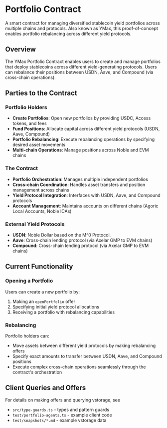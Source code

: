 # Portfolio Contract

A smart contract for managing diversified stablecoin yield portfolios across multiple chains and protocols. Also known as YMax, this proof-of-concept enables portfolio rebalancing across different yield protocols.

## Overview

The YMax Portfolio Contract enables users to create and manage portfolios that deploy stablecoins across different yield-generating protocols. Users can rebalance their positions between USDN, Aave, and Compound (via cross-chain operations).

## Parties to the Contract

### Portfolio Holders
- **Create Portfolios**: Open new portfolios by providing USDC, Access tokens, and fees
- **Fund Positions**: Allocate capital across different yield protocols (USDN, Aave, Compound)
- **Portfolio Rebalancing**: Execute rebalancing operations by specifying desired asset movements
- **Multi-chain Operations**: Manage positions across Noble and EVM chains

### The Contract
- **Portfolio Orchestration**: Manages multiple independent portfolios
- **Cross-chain Coordination**: Handles asset transfers and position management across chains
- **Yield Protocol Integration**: Interfaces with USDN, Aave, and Compound protocols
- **Account Management**: Maintains accounts on different chains (Agoric Local Accounts, Noble ICAs)

### External Yield Protocols
- **USDN**: Noble Dollar based on the M^0 Protocol.
- **Aave**: Cross-chain lending protocol (via Axelar GMP to EVM chains)
- **Compound**: Cross-chain lending protocol (via Axelar GMP to EVM chains)

## Current Functionality

### Opening a Portfolio
Users can create a new portfolio by:
1. Making an `openPortfolio` offer
2. Specifying initial yield protocol allocations
3. Receiving a portfolio with rebalancing capabilities

### Rebalancing
Portfolio holders can:
- Move assets between different yield protocols by making rebalancing offers
- Specify exact amounts to transfer between USDN, Aave, and Compound positions
- Execute complex cross-chain operations seamlessly through the contract's orchestration

## Client Queries and Offers

For details on making offers and querying vstorage, see

 - `src/type-guards.ts` - types and pattern guards
 - `test/portfolio-agents.ts` - example client code
 - `test/snapshots/*.md` - example vstorage data
